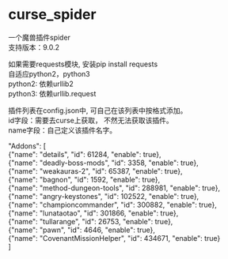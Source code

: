 # curse_spider

一个魔兽插件spider  
支持版本：9.0.2   

如果需要requests模块, 安装pip install requests  
自适应python2，python3  
python2: 依赖urllib2  
python3: 依赖urllib.request  

插件列表在config.json中, 可自己在该列表中按格式添加。  
id字段：需要去curse上获取， 不然无法获取该插件。  
name字段：自己定义该插件名字。  

"Addons": [  
       {"name": "details",              "id": 61284,  "enable": true},  
       {"name": "deadly-boss-mods",     "id": 3358,   "enable": true},  
       {"name": "weakauras-2",          "id": 65387,  "enable": true},  
       {"name": "bagnon",               "id": 1592,   "enable": true},  
       {"name": "method-dungeon-tools", "id": 288981, "enable": true},  
       {"name": "angry-keystones",      "id": 102522, "enable": true},  
       {"name": "championcommander",    "id": 300882, "enable": true},  
       {"name": "lunataotao",           "id": 301866, "enable": true},  
       {"name": "tullarange",           "id": 26753,  "enable": true},  
       {"name": "pawn",                 "id": 4646,   "enable": true},  
       {"name": "CovenantMissionHelper", "id": 434671, "enable": true}  
    ]  
 
